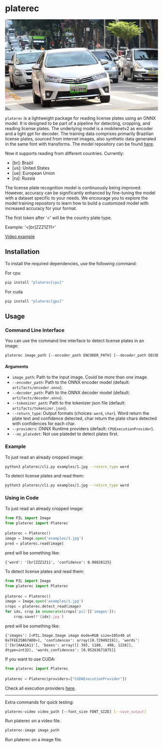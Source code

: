 # platerec

<p align="center">
  <img src="https://raw.githubusercontent.com/pstwh/platerec/main/examples/example.jpg" width="768" />
</p>

`platerec` is a lightweight package for reading license plates using an ONNX model. It is designed to be part of a pipeline for detecting, cropping, and reading license plates. The underlying model is a mobilenetv2 as encoder and a light gpt for decoder. The training data comprises primarily Brazilian license plates, sourced from internet images, also synthetic data generated in the same font with transforms. The model repository can be found [here](https://github.com/pstwh/platerec-model).

Now it supports reading from different countries.
Currently:
- \[br]: Brazil
- \[us]: United States
- \[ue]: European Union
- \[ru]: Russia

The license plate recognition model is continuously being improved. However, accuracy can be significantly enhanced by fine-tuning the model with a dataset specific to your needs. We encourage you to explore the model training repository to learn how to build a customized model with increased accuracy for your format.

The first token after '<' will be the country plate type.

Example:
'<[br]ZZZ1Z11>'

[Video example](https://www.youtube.com/embed/8zyAIp5qGBA)

## Installation

To install the required dependencies, use the following command:

For cpu

```bash
pip install "platerec[cpu]"
```

For cuda
```bash
pip install "platerec[gpu]"
```

## Usage

### Command Line Interface

You can use the command line interface to detect license plates in an image:

```bash
platerec image_path [--encoder_path ENCODER_PATH] [--decoder_path DECODER_PATH] [--return_types RETURN_TYPE] [--providers PROVIDERS] [--no_platedet]
```

#### Arguments

- `image_path`: Path to the input image. Could be more than one image.
- `--encoder_path`: Path to the ONNX encoder model (default: `artifacts/encoder.onnx`).
- `--decoder_path`: Path to the ONNX decoder model (default: `artifacts/decoder.onnx`).
- `--tokenizer_path`: Path to the tokenizer json file (default: `artifacts/tokenizer.json`).
- `--return_type`: Output formats (choices: `word`, `char`). Word return the plate text and confidence detected, char return the plate chars detected with confidences for each char.
- `--providers`: ONNX Runtime providers (default: `CPUExecutionProvider`).
- `--no_platedet`: Not use platedet to detect plates first.

### Example

To just read an already cropped image:

```bash
python3 platerec/cli.py examples/1.jpg --return_type word
```

To detect license plates and read them:

```bash
python3 platerec/cli.py examples/1.jpg --return_type word
```

### Using in Code

To just read an already cropped image:

```python
from PIL import Image
from platerec import Platerec

platerec = Platerec()
image = Image.open('examples/1.jpg')
pred = platerec.read(image)
```
pred will be something like:
```
{'word': '[br]ZZZ1Z11', 'confidence': 0.98828125}
```

To detect license plates and read them:

```python
from PIL import Image
from platerec import Platerec

platerec = Platerec()
image = Image.open('examples/1.jpg')
crops = platerec.detect_read(image)
for idx, crop in enumerate(crops['pil']['images']):
    crop.save(f'{idx}.jpg')
```

pred will be something like:
```
{'images': [<PIL.Image.Image image mode=RGB size=105x40 at 0x7FEE25B67AD0>], 'confidences': array([0.72949219]), 'words': ['[br]AAA1A11'], 'boxes': array([[ 393, 1188,  498, 1228]], dtype=int32), 'words_confidences': [0.95263671875]}
```

If you want to use CUDA:
```python
from platerec import Platerec

platerec = Platerec(providers=["CUDAExecutionProvider"])
```

Check all execution providers [here](https://onnxruntime.ai/docs/execution-providers/).

<hr>

Extra commands for quick testing:

```bash
platerec-video video_path [--font_size FONT_SIZE] [--save_output]
```
Run platerec on a video file.

```bash
platerec-image image_path
```
Run platerec on a image file.